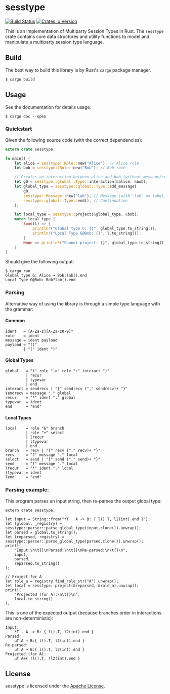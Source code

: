 # sesstype

[![Build Status](https://travis-ci.org/nickng/sesstype.rs.svg?branch=master)](https://travis-ci.org/nickng/sesstype.rs)
[![Crates.io Version](https://img.shields.io/crates/v/sesstype.svg)](https://crates.io/crates/sesstype)


This is an implementation of Multiparty Session Types in Rust.
The `sesstype` crate contains core data structures and utility functions
to model and manipulate a multiparty session type language.

## Build

The best way to build this library is by Rust's `cargo` package manager.

```
$ cargo build
```

## Usage

See the documentation for details usage.

```
$ cargo doc --open
```

### Quickstart

Given the following source code (with the correct dependencies):

```rust
extern crate sesstype;

fn main() {
    let alice = sesstype::Role::new("Alice"); // Alice role
    let bob = sesstype::Role::new("Bob"); // Bob role

    // Creates an interaction between alice and bob (without message/continuation)
    let g0 = sesstype::global::Type::interaction(&alice, &bob);
    let global_type = sesstype::global::Type::add_message(
        g0,
        sesstype::Message::new("lab"), // Message (with "lab" as label)
        sesstype::global::Type::end(), // Continuation
    );

    let local_type = sesstype::project(&global_type, &bob);
    match local_type {
        Some(l) => {
            println!("Global type G: {}", global_type.to_string());
            println!("Local Type G@Bob: {}", l.to_string());
        }
        None => println!("Cannot project: {}", global_type.to_string()),
    }
}
```

Should give the following output:
```
$ cargo run
Global type G: Alice → Bob:lab().end
Local Type G@Bob: Bob?lab().end
```

### Parsing

Alternative way of using the library is through a simple type language with the
grammar:

#### Common

```
ident   = [A-Za-z][A-Za-z0-9]*
role    = ident
message = ident payload
payload = "()"
        | "(" ident ")"
```

#### Global Types

```
global   = "(" role "->" role ":" interact ")"
         | recur
         | typevar
         | end
interact = sendrecv | "{" sendrecv ("," sendrecv)+ "}"
sendrecv = message "." global
recur    = "*" ident "." global
typevar  = ident
end      = "end"
```

#### Local Types

```
local    = role "&" branch
         | role "+" select
         | lrecur
         | ltypevar
         | end
branch   = recv | "{" recv ("," recv)+ "}"
recv     = "?" message "." local
select   = send | "{" send ("," send)+ "}"
send     = "!" message "." local
lrecur   = "*" ident "." local
ltypevar = ident
lend     = "end"
```

### Parsing example:

This program parses an input string, then re-parses the output global type:
```
extern crate sesstype;

let input = String::from("*T . A -> B: { l().T, l2(int).end }");
let (global, _registry) = sesstype::parser::parse_global_type(input.clone()).unwrap();
let parsed = global.to_string();
let (reparsed, registry) = sesstype::parser::parse_global_type(parsed.clone()).unwrap();
print!(
    "Input:\n\t{}\nParsed:\n\t{}\nRe-parsed:\n\t{}\n",
    input,
    parsed,
    reparsed.to_string()
);

// Project for A
let role_a = registry.find_role_str("A").unwrap();
let local = sesstype::project(&reparsed, &role_a).unwrap();
print!(
    "Projected (for A):\n\t{}\n",
    local.to_string()
);
```

This is one of the expected output (because branches order in interactions are non-deterministic):

```
Input:
	*T . A -> B: { l().T, l2(int).end }
Parsed:
	μT.A → B:{ l().T, l2(int).end }
Re-parsed:
	μT.A → B:{ l().T, l2(int).end }
Projected (for A):
	μT.A⊕{ !l().T, !l2(int).end }
```

## License

sesstype is licensed under the [Apache License](http://www.apache.org/licenses/LICENSE-2.0).
